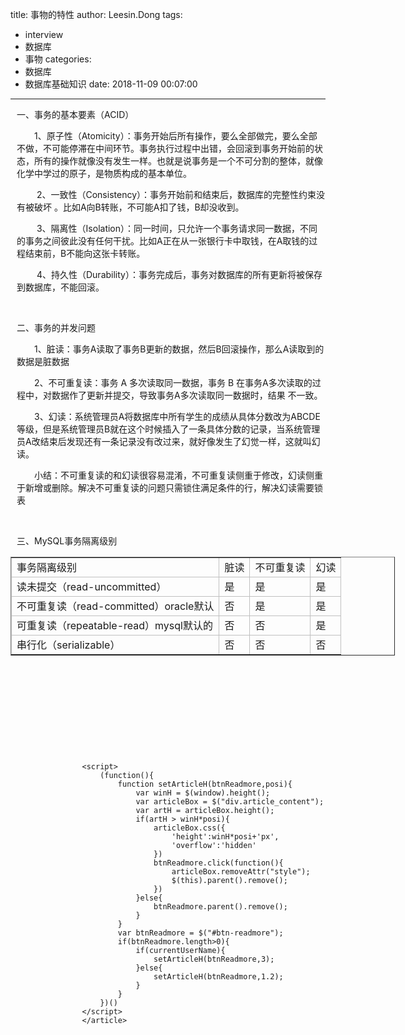 title: 事物的特性
author: Leesin.Dong
tags:
  - interview
  - 数据库
  - 事物
categories:
  - 数据库
  - 数据库基础知识
date: 2018-11-09 00:07:00
---
<article>
		<div id="article_content" class="article_content clearfix csdn-tracking-statistics" data-pid="blog" data-mod="popu_307" data-dsm="post">
								            <link rel="stylesheet" href="https://csdnimg.cn/release/phoenix/template/css/ck_htmledit_views-f76675cdea.css">
						<div class="htmledit_views">
                <p style="margin-left:10px;">一、事务的基本要素（ACID）</p>

<p style="margin-left:10px;">　　1、原子性（Atomicity）：事务开始后所有操作，要么全部做完，要么全部不做，不可能停滞在中间环节。事务执行过程中出错，会回滚到事务开始前的状态，所有的操作就像没有发生一样。也就是说事务是一个不可分割的整体，就像化学中学过的原子，是物质构成的基本单位。</p>

<p style="margin-left:10px;">　　&nbsp;2、一致性（Consistency）：事务开始前和结束后，数据库的完整性约束没有被破坏 。比如A向B转账，不可能A扣了钱，B却没收到。</p>

<p style="margin-left:10px;">　　 3、隔离性（Isolation）：同一时间，只允许一个事务请求同一数据，不同的事务之间彼此没有任何干扰。比如A正在从一张银行卡中取钱，在A取钱的过程结束前，B不能向这张卡转账。</p>

<p style="margin-left:10px;">　　 4、持久性（Durability）：事务完成后，事务对数据库的所有更新将被保存到数据库，不能回滚。</p>

<p style="margin-left:10px;">&nbsp;</p>

<p style="margin-left:10px;">二、事务的并发问题</p>

<p style="margin-left:10px;">　　1、脏读：事务A读取了事务B更新的数据，然后B回滚操作，那么A读取到的数据是脏数据</p>

<p style="margin-left:10px;">　　2、不可重复读：事务 A 多次读取同一数据，事务 B 在事务A多次读取的过程中，对数据作了更新并提交，导致事务A多次读取同一数据时，结果 不一致。</p>

<p style="margin-left:10px;">　　3、幻读：系统管理员A将数据库中所有学生的成绩从具体分数改为ABCDE等级，但是系统管理员B就在这个时候插入了一条具体分数的记录，当系统管理员A改结束后发现还有一条记录没有改过来，就好像发生了幻觉一样，这就叫幻读。</p>

<p style="margin-left:10px;">　　小结：不可重复读的和幻读很容易混淆，不可重复读侧重于修改，幻读侧重于新增或删除。解决不可重复读的问题只需锁住满足条件的行，解决幻读需要锁表</p>

<p style="margin-left:10px;">&nbsp;</p>

<p style="margin-left:10px;">三、MySQL事务隔离级别</p>

<table border="1" style="width:615px;"><tbody><tr><td style="border-color:#c0c0c0;">事务隔离级别</td>
			<td style="border-color:#c0c0c0;">脏读</td>
			<td style="border-color:#c0c0c0;">不可重复读</td>
			<td style="border-color:#c0c0c0;">幻读</td>
		</tr><tr><td style="border-color:#c0c0c0;">读未提交（read-uncommitted）</td>
			<td style="border-color:#c0c0c0;">是</td>
			<td style="border-color:#c0c0c0;">是</td>
			<td style="border-color:#c0c0c0;">是</td>
		</tr><tr><td style="border-color:#c0c0c0;">不可重复读（read-committed）oracle默认</td>
			<td style="border-color:#c0c0c0;">否</td>
			<td style="border-color:#c0c0c0;">是</td>
			<td style="border-color:#c0c0c0;">是</td>
		</tr><tr><td style="border-color:#c0c0c0;">可重复读（repeatable-read）mysql默认的</td>
			<td style="border-color:#c0c0c0;">否</td>
			<td style="border-color:#c0c0c0;">否</td>
			<td style="border-color:#c0c0c0;">是</td>
		</tr><tr><td style="border-color:#c0c0c0;">串行化（serializable）</td>
			<td style="border-color:#c0c0c0;">否</td>
			<td style="border-color:#c0c0c0;">否</td>
			<td style="border-color:#c0c0c0;">否</td>
		</tr></tbody></table><p style="margin-left:10px;">&nbsp;</p>

<p style="margin-left:10px;">&nbsp;</p>

<p style="margin-left:10px;">&nbsp;</p>

<p style="margin-left:10px;">&nbsp;</p>

<p style="margin-left:10px;">&nbsp;</p>            </div>
                </div>
									
					<script>
						(function(){
							function setArticleH(btnReadmore,posi){
								var winH = $(window).height();
								var articleBox = $("div.article_content");
								var artH = articleBox.height();
								if(artH > winH*posi){
									articleBox.css({
										'height':winH*posi+'px',
										'overflow':'hidden'
									})
									btnReadmore.click(function(){
										articleBox.removeAttr("style");
										$(this).parent().remove();
									})
								}else{
									btnReadmore.parent().remove();
								}
							}
							var btnReadmore = $("#btn-readmore");
							if(btnReadmore.length>0){
								if(currentUserName){
									setArticleH(btnReadmore,3);
								}else{
									setArticleH(btnReadmore,1.2);
								}
							}
						})()
					</script>
					</article>